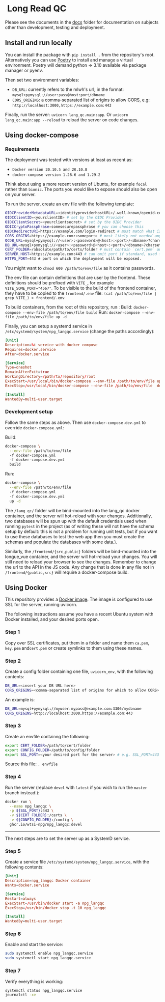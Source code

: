 #  Long Read QC

Please see the documents in the [docs](docs) folder for documentation on
subjects other than development, testing and deployment.

## Install and run locally

You can install the package with `pip install .` from the repository's root.
Alternatively you can use [Poetry](https://python-poetry.org/docs/basic-usage/#installing-dependencies)
to install and manage a virtual environment. Poetry will demand python => 3.10
available via package manager or pyenv.

Then set two environment variables:

- `DB_URL`: currently refers to the mlwh's url, in the format: `mysql+pymysql://user:pass@host:port/dbname`
- `CORS_ORIGINS`: a comma-separated list of origins to allow CORS, e.g: `http://localhost:3000,https://example.com:443`

Finally, run the server: `uvicorn lang_qc.main:app`.
Or `uvicorn lang_qc.main:app --reload` to reload the server on code changes.

## Using docker-compose

### Requirements

The deployment was tested with versions at least as recent as:

- `Docker version 20.10.5 and 20.10.8`
- `docker-compose version 1.28.6 and 1.29.2`

Think about using a more recent version of Ubuntu, for example `focal` rather than `bionic`.
The ports you would like to expose should also be open on your server.

To run the server, create an env file with the following template:

```bash
OIDCProviderMetadataURL=<identityproviderhostURL>/.well-known/openid-configuration # e.g. https://accounts.google.com/.well-known/openid-configuration
OIDCClientID=<yourclientID> # set by the OIDC Provider
OIDCClientSecret=<yourclientsecret> # set by the OIDC Provider
ODICCryptoPassphrase=somesecurepassphrase # you can choose this
OIDCRedirectURI=https://example.com/login-redirect # must match what is set on the OIDC Provider side
CORS_ORGINS=https://example.com:<someport> # most likely not needed anymore, probably can be left blank
QCDB_URL=mysql+pymysql://<user>:<password>@<host>:<port>/<dbname>?charset=utf8mb4 # mlwh db
DB_URL=mysql+pymysql://<user>:<password>@<host>:<port>/<dbname>?charset=utf8mb4 # qc db
CERT_FOLDER=/absolute/path/to/certs/folder # must contain `cert.pem` and `key.pem`
SERVER_HOST=https://example.com:443 # can omit port if standard, used for frontend build to refer to right API server.
HTTPS_PORT=443 # port on which the deployment will be exposed.
```

You might want to `chmod 600 /path/to/env/file` as it contains passwords.

The env file can contain definitions that are user by the frontend. These definitions
should be prefixed with `VITE_`, for example `VITE_SOME_PORT="4567"`. To be visible
to the build of the frontend container, they have to be copied to the `frontend/.env`
file: `(cat /path/to/env/file | grep VITE_) > frontend/.env` 

To build containers, from the root of this repository, run :
Build: `docker-compose --env-file /path/to/env/file build`
Run: `docker-compose --env-file /path/to/env/file up -d`

Finally, you can setup a systemd service in `/etc/systemd/system/npg_langqc.service` (change the paths accordingly):

```conf
[Unit]
Description=%i service with docker compose
Requires=docker.service
After=docker.service

[Service]
Type=oneshot
RemainAfterExit=true
WorkingDirectory=/path/to/repository/root
ExecStart=/usr/local/bin/docker-compose --env-file /path/to/env/file up -d --remove-orphans
ExecStop=/usr/local/bin/docker-compose --env-file /path/to/env/file  down

[Install]
WantedBy=multi-user.target
```

### Development setup

Follow the same steps as above. Then use `docker-compose.dev.yml` to override `docker-compose.yml`:

Build:

```sh
docker-compose \
  --env-file /path/to/env/file
  -f docker-compose.yml
  -f docker-compose.dev.yml
  build
```

Run:

```sh
docker-compose \
  --env-file /path/to/env/file
  -f docker-compose.yml
  -f docker-compose.dev.yml
  up -d
```

The `/lang_qc/` folder will be bind-mounted into the lang_qc docker container, and the server will hot-reload with
your changes. Additionally, two databases will be spun up with the default credentials used when running
`pytest` in the project (as of writing these will not have the schema setup by default: this is not a problem
for running unit tests, but if you want to use these databases to test the web app then you must create the schemas and
populate the databases with some data.).

Similarly, the `/frontend/{src,public}` folders will be bind-mounted into the longue_vue container, and the server will hot-reload
your changes. You will still need to reload your browser to see the changes.
Remember to change the url to the API in the JS code.
Any change that is done in any file not in `/frontend/{public,src}` will require a docker-compose build.

## Using Docker

This repository provides a [Docker image](https://github.com/wtsi-npg/npg_langqc/pkgs/container/npg_langqc).
The image is configured to use SSL for the server, running uvicorn.

The following instructions assume you have a recent Ubuntu system with Docker installed,
and your desired ports open.

### Step 1

Copy over SSL certificates, put them in a folder and name them `ca.pem`, `key.pem`
and`cert.pem` or create symlinks to them using these names.

### Step 2

Create a config folder containing one file, `uvicorn_env`, with the following contents:

```sh
DB_URL=<insert your DB URL here>
CORS_ORIGINS=<comma-separated list of origins for which to allow CORS>
```

An example is:

```sh
DB_URL=mysql+pymysql://myuser:mypass@example.com:3306/mydbname
CORS_ORIGINS=http://localhost:3000,https://example.com:443
```

### Step 3

Create an envfile containng the following:

```bash
export CERT_FOLDER=/path/to/cert/folder
export CONFIG_FOLDER=/path/to/config/folder
export SSL_PORT=<your desired port for the server> # e.g. SSL_PORT=443
```

Source this file: `. envfile`

### Step 4

Run the server (replace `devel` with `latest` if you wish to run the `master` branch
instead.):

```bash
docker run \
  --name npg_langqc \
  -p ${SSL_PORT}:443 \
  -v ${CERT_FOLDER}:/certs \
  -v ${CONFIG_FOLDER}:/config \
  ghcr.io/wtsi-npg/npg_langqc:devel
```

---------------------------------------------------------------------------------------------------

The next steps are to set the server up as a SystemD service.

### Step 5

Create a service file `/etc/systemd/system/npg_langqc.service`, with the following
contents:

```conf
[Unit]
Description=npg_langqc Docker container
Wants=docker.service

[Service]
Restart=always
ExecStart=/usr/bin/docker start -a npg_langqc
ExecStop=/usr/bin/docker stop -t 10 npg_langqc

[Install]
WantedBy=multi-user.target
```

### Step 6

Enable and start the service:

```bash
sudo systemctl enable npg_langqc.service
sudo systemctl start npg_langqc.service
```

### Step 7

Verify everything is working:

```bash
systemctl status npg_langqc.service
journalctl -xe
```
